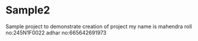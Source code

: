 # Sample2
Sample project to demonstrate creation of project 
my name is mahendra
roll no:245N1F0022
adhar no:665642691973
